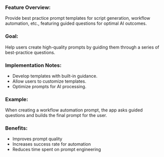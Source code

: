 ### Feature Overview:
Provide best practice prompt templates for script generation, workflow automation, etc., featuring guided questions for optimal AI outcomes.

### Goal:
Help users create high-quality prompts by guiding them through a series of best-practice questions.

### Implementation Notes:
- Develop templates with built-in guidance.
- Allow users to customize templates.
- Optimize prompts for AI processing.

### Example:
When creating a workflow automation prompt, the app asks guided questions and builds the final prompt for the user.

### Benefits:
- Improves prompt quality
- Increases success rate for automation
- Reduces time spent on prompt engineering
